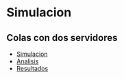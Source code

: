 # Simulacion

## Colas con dos servidores

* [Simulacion](https://github.com/CecyDuarte/Simulacion/blob/main/PIA-VillarrealDuarte%26HdzGalvan-Copy1.ipynb)
* [Analisis](https://github.com/CecyDuarte/Simulacion/blob/main/PIA-VillarrealDuarte%26HdzGalvan.pdf)
* [Resultados](https://github.com/CecyDuarte/Simulacion/blob/main/Presentaci%C3%B3n%20simulaci%C3%B3n.pdf)
